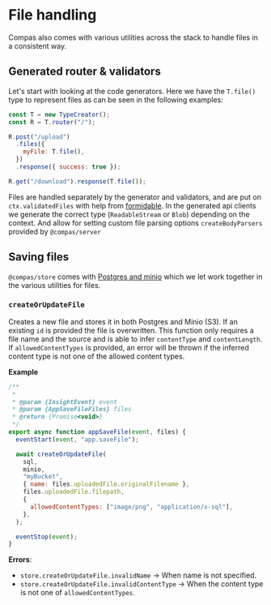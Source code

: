 # File handling

Compas also comes with various utilities across the stack to handle files in a
consistent way.

## Generated router & validators

Let's start with looking at the code generators. Here we have the `T.file()`
type to represent files as can be seen in the following examples:

```js
const T = new TypeCreator();
const R = T.router("/");

R.post("/upload")
  .files({
    myFile: T.file(),
  })
  .response({ success: true });

R.get("/download").response(T.file());
```

Files are handled separately by the generator and validators, and are put on
`ctx.validatedFiles` with help from
[formidable](https://www.npmjs.com/package/formidable). In the generated api
clients we generate the correct type (`ReadableStream` or `Blob`) depending on
the context. And allow for setting custom file parsing options
`createBodyParsers` provided by `@compas/server`

## Saving files

`@compas/store` comes with
[Postgres and minio](/features/postgres-and-minio.html) which we let work
together in the various utilities for files.

### `createOrUpdateFile`

Creates a new file and stores it in both Postgres and Minio (S3). If an existing
`id` is provided the file is overwritten. This function only requires a file
name and the source and is able to infer `contentType` and `contentLength`. If
`allowedContentTypes` is provided, an error will be thrown if the inferred
content type is not one of the allowed content types.

**Example**

```js
/**
 *
 * @param {InsightEvent} event
 * @param {AppSaveFileFiles} files
 * @return {Promise<void>}
 */
export async function appSaveFile(event, files) {
  eventStart(event, "app.saveFile");

  await createOrUpdateFile(
    sql,
    minio,
    "myBucket",
    { name: files.uploadedFile.originalFilename },
    files.uploadedFile.filepath,
    {
      allowedContentTypes: ["image/png", "application/x-sql"],
    },
  );

  eventStop(event);
}
```

**Errors**:

- `store.createOrUpdateFile.invalidName` -> When name is not specified.
- `store.createOrUpdateFile.invalidContentType` -> When the content type is not
  one of `allowedContentTypes`.
